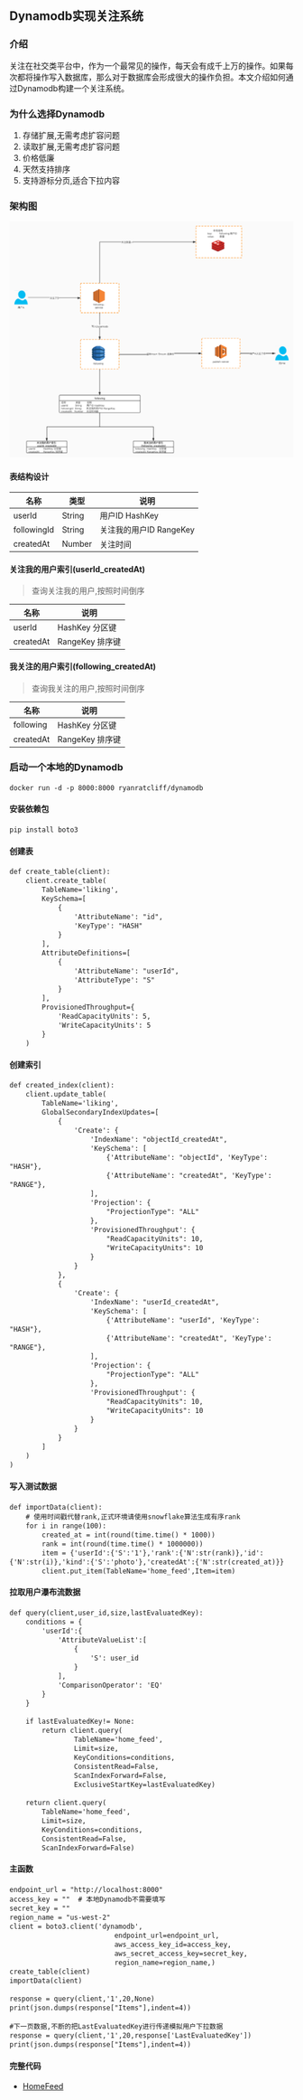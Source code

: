 ## Dynamodb实现关注系统

### 介绍

关注在社交类平台中，作为一个最常见的操作，每天会有成千上万的操作。如果每次都将操作写入数据库，那么对于数据库会形成很大的操作负担。本文介绍如何通过Dynamodb构建一个关注系统。

### 为什么选择Dynamodb

1. 存储扩展,无需考虑扩容问题
2. 读取扩展,无需考虑扩容问题
3. 价格低廉
4. 天然支持排序
5. 支持游标分页,适合下拉内容

### 架构图

![image](./images/Dynamodb实现关注系统/1.jpg)

#### 表结构设计

|名称|类型|说明|
|---|---|---|
|userId|String|用户ID HashKey|
|followingId|String|关注我的用户ID RangeKey|
|createdAt|Number|关注时间|

#### 关注我的用户索引(userId_createdAt)

> 查询关注我的用户,按照时间倒序

|名称|说明|
|---|---|
|userId|HashKey 分区键|
|createdAt|RangeKey 排序键|


#### 我关注的用户索引(following_createdAt)

> 查询我关注的用户,按照时间倒序

|名称|说明|
|---|---|
|following|HashKey 分区键|
|createdAt|RangeKey 排序键|


### 启动一个本地的Dynamodb

```
docker run -d -p 8000:8000 ryanratcliff/dynamodb
```

#### 安装依赖包

```
pip install boto3
```

#### 创建表
```
def create_table(client):
    client.create_table(
        TableName='liking',
        KeySchema=[
            { 
                'AttributeName': "id", 
                'KeyType': "HASH"
            }
        ],
        AttributeDefinitions=[
            { 
                'AttributeName': "userId", 
                'AttributeType': "S" 
            }
        ],
        ProvisionedThroughput={       
            'ReadCapacityUnits': 5, 
            'WriteCapacityUnits': 5
        }
    )
```


#### 创建索引
```
def created_index(client):
    client.update_table(
        TableName='liking',
        GlobalSecondaryIndexUpdates=[
            {
                'Create': {
                    'IndexName': "objectId_createdAt",
                    'KeySchema': [
                        {'AttributeName': "objectId", 'KeyType': "HASH"},  
                        {'AttributeName': "createdAt", 'KeyType': "RANGE"},
                    ],
                    'Projection': {
                        "ProjectionType": "ALL"
                    },
                    'ProvisionedThroughput': {
                        "ReadCapacityUnits": 10,
                        "WriteCapacityUnits": 10
                    }
                }
            },
            {
                'Create': {
                    'IndexName': "userId_createdAt",
                    'KeySchema': [
                        {'AttributeName': "userId", 'KeyType': "HASH"},  
                        {'AttributeName': "createdAt", 'KeyType': "RANGE"},
                    ],
                    'Projection': {
                        "ProjectionType": "ALL"
                    },
                    'ProvisionedThroughput': {
                        "ReadCapacityUnits": 10,
                        "WriteCapacityUnits": 10
                    }
                }
            }
        ]
    )
)
```

#### 写入测试数据

```
def importData(client):
    # 使用时间戳代替rank,正式环境请使用snowflake算法生成有序rank
    for i in range(100):
        created_at = int(round(time.time() * 1000))
        rank = int(round(time.time() * 1000000))
        item = {'userId':{'S':'1'},'rank':{'N':str(rank)},'id':{'N':str(i)},'kind':{'S':'photo'},'createdAt':{'N':str(created_at)}}
        client.put_item(TableName='home_feed',Item=item)
```

#### 拉取用户瀑布流数据

```
def query(client,user_id,size,lastEvaluatedKey):
    conditions = {
        'userId':{
            'AttributeValueList':[
                {
                    'S': user_id
                }
            ],
            'ComparisonOperator': 'EQ'
        }
    }

    if lastEvaluatedKey!= None:
        return client.query(
                TableName='home_feed',
                Limit=size,
                KeyConditions=conditions,
                ConsistentRead=False,
                ScanIndexForward=False,
                ExclusiveStartKey=lastEvaluatedKey)

    return client.query(
        TableName='home_feed',
        Limit=size,
        KeyConditions=conditions,
        ConsistentRead=False,
        ScanIndexForward=False)

```

#### 主函数
```
endpoint_url = "http://localhost:8000"
access_key = ""  # 本地Dynamodb不需要填写
secret_key = ""
region_name = "us-west-2"
client = boto3.client('dynamodb',
                          endpoint_url=endpoint_url,
                          aws_access_key_id=access_key,
                          aws_secret_access_key=secret_key,
                          region_name=region_name,)
create_table(client)
importData(client)

response = query(client,'1',20,None)
print(json.dumps(response["Items"],indent=4))

#下一页数据,不断的把LastEvaluatedKey进行传递模拟用户下拉数据
response = query(client,'1',20,response['LastEvaluatedKey'])
print(json.dumps(response["Items"],indent=4))
```

#### 完整代码

* [HomeFeed](./src/home_feed.py)